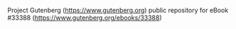 Project Gutenberg (https://www.gutenberg.org) public repository for eBook #33388 (https://www.gutenberg.org/ebooks/33388)
